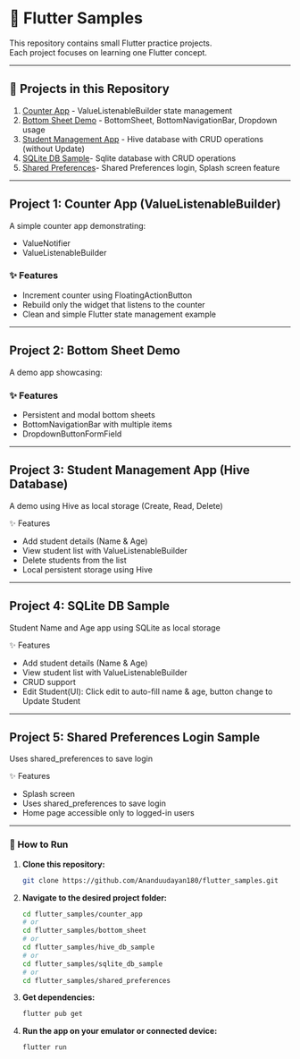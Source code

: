 # 🚀 Flutter Samples

This repository contains small Flutter practice projects.  
Each project focuses on learning one Flutter concept.

---

## 📂 Projects in this Repository

1. [Counter App](./counter_app) - ValueListenableBuilder state management  
2. [Bottom Sheet Demo](./bottom_sheet) - BottomSheet, BottomNavigationBar, Dropdown usage
3. [Student Management App](./hive_db_sample) - Hive database with CRUD operations (without Update)
4. [SQLite DB Sample](./sqlite_db_sample)- Sqlite database with CRUD operations
5. [Shared Preferences](./shared_preferences)- Shared Preferences login, Splash screen feature

---

## Project 1: Counter App (ValueListenableBuilder)

A simple counter app demonstrating:

- ValueNotifier
- ValueListenableBuilder

### ✨ Features
- Increment counter using FloatingActionButton
- Rebuild only the widget that listens to the counter
- Clean and simple Flutter state management example

---

## Project 2: Bottom Sheet Demo

A demo app showcasing:

### ✨ Features
- Persistent and modal bottom sheets
- BottomNavigationBar with multiple items
- DropdownButtonFormField

---

## Project 3: Student Management App (Hive Database)

A demo using Hive as local storage (Create, Read, Delete) 

✨ Features
 - Add student details (Name & Age)
 - View student list with ValueListenableBuilder
 - Delete students from the list
 - Local persistent storage using Hive

 ---

 ## Project 4: SQLite DB Sample 

 Student Name and Age app using SQLite as local storage

✨ Features
 - Add student details (Name & Age)
 - View student list with ValueListenableBuilder
 - CRUD support
 - Edit Student(UI): Click edit to auto-fill name & age, button change to Update Student

 ---

 ## Project 5: Shared Preferences Login Sample

 Uses shared_preferences to save login

✨ Features
 - Splash screen
 - Uses shared_preferences to save login
 - Home page accessible only to logged-in users

---

### 🚀 How to Run

1. **Clone this repository:**
   ```bash
   git clone https://github.com/Ananduudayan180/flutter_samples.git
   ```

2. **Navigate to the desired project folder:**
   ```bash   
   cd flutter_samples/counter_app
   # or
   cd flutter_samples/bottom_sheet
   # or
   cd flutter_samples/hive_db_sample
   # or
   cd flutter_samples/sqlite_db_sample
   # or
   cd flutter_samples/shared_preferences
   ```
   
3. **Get dependencies:**
   ```bash
   flutter pub get
   ```

4. **Run the app on your emulator or connected device:** 
   ```bash
   flutter run
   ```
